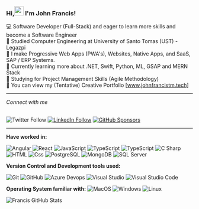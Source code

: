 ### Hi,<img src="https://raw.githubusercontent.com/MartinHeinz/MartinHeinz/master/wave.gif" width="25px"> I'm John Francis! 

 💻 Software Developer (Full-Stack) and eager to learn more skills and become a Software Engineer <br/>
 📖 Studied Computer Engineering at University of Santo Tomas (UST) - Legazpi <br/>
 📲 I make Progressive Web Apps (PWA's), Websites, Native Apps, and SaaS, SAP / ERP Systems. <br/>
 🤔 Currently learning more about .NET, Swift, Python, ML, GSAP and MERN Stack <br/>
 🎯 Studying for Project Management Skills (Agile Methodology) <br/>
 💬 You can view my (Tentative) Creative Portfolio [www.johnfrancistm.tech] <br/>

<hr/> <i>Connect with me </i> <br/> &nbsp

![Twitter Follow](https://img.shields.io/twitter/follow/johnfrancistm?label=Twitter%20&style=social)
[![LinkedIn Follow](https://img.shields.io/badge/LinkedIn-Follow-blue?style=social&logo=linkedin)](https://www.linkedin.com/in/john-francis-tamondong-866055232/)
[![GitHub Sponsors](https://img.shields.io/badge/GitHub-Sponsors-orange?style=social&logo=github)](https://github.com/sponsors/fraanciisq)



<hr/>

**Have worked in:** <p>
<img alt="Angular" src="https://img.shields.io/badge/Angular-DD0031?logo-angular&logoColor-white&style=flat" /> 
<img alt="React" src="https://img.shields.io/badge/React-61 DAFB? logo=react & logoColor-white&style=flat" />
<img alt="JavaScript" src="https://img.shields.io/badge/JavaScript-F7DF1E? logo=javascript &logoColor=white&style=flat" /> 
<img alt="TypeScript" src="https://img.shields.io/badge/TypeScript-3178C6?logo=typescript &logoColor=white&style=flat" />
<img alt="TypeScript" src="https://img.shields.io/badge/Node.js-339933?logo=node.js &logoColor-white&style=flat" />
<img alt="C Sharp" src="https://img.shields.io/badge/C%23-239120?logo-c-sharp&logoColor=white&style=flat" /> 
<img alt="HTML" src="https://img.shields.io/badge/HTML-E34F26?logo-html5&logoColor=white&style=flat" /> 
<img alt="Css" src="https://img.shields.io/badge/CSS-1572B6?logo=css3&logoColor=white&style=flat" /> 
<img alt="PostgreSQL" src="https://img.shields.io/badge/PostgreSQL-336791?logo-postgresql&logoColor-white&style=flat" />
<img alt="MongoDB" src="https://img.shields.io/badge/MongoDB-47A248?logo-mongodb & logoColor-white&style=flat" /> <img alt="SQL Server" src="https://img.shields.io/badge/SQL Server-CC2927?logo-microsoft+sql+server & logoColor=white&style=flat" /> </p>

**Version Control and Development tools used:**
<p>
<img alt="Git"src="https://img.shields.io/badge/Git-F05032?logo=git & logoColor-white&style=flat" />
<img alt="GitHub"src="https://img.shields.io/badge/GitHub-181717?logo=github&logoColor=white&style=flat" />
<img alt="Azure Devops"src="https://img.shields.io/badge/Azure DevOps-0078D7?logo-azure+devops &logoColor=-white&style=flat" /> <img alt="Visual Studio" src="https://img.shields.io/badge/Visual Studio-5C2D91?logo=visual+studio&logoColor-white&style=flat" />
<img alt="Visual Studio Code"src="https://img.shields.io/badge/Visual Studio Code-007ACC?logo-visual+studio+code & logoColor-white&style=flat" /> </p>

**Operating System familiar with:**
<img alt="MacOS" src="https://img.shields.io/badge/MacOS-000000?logo-macos &logoColor=white&style=flat" />
<img alt="Windows" src="https://img.shields.io/badge/Windows-0078D6?logo=windows &logoColor=white&style=flat" />
<img alt="Linux" src="https://img.shields.io/badge/Linux-FCC624?logo=linux &logoColor=black&style=flat" />
</p>

![Francis GitHub Stats](https://github-readme-stats.vercel.app/api?username=fraanciisq&theme=merko&show_icons=true)

